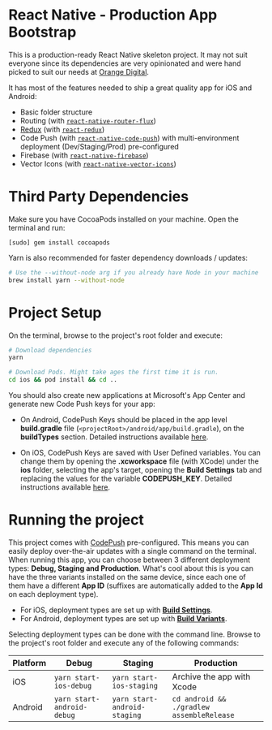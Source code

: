 # React Native - Production App Bootstrap
This is a production-ready React Native skeleton project. It may not suit everyone since its  dependencies are very opinionated and were hand picked to suit our needs at [Orange Digital](https://www.orangedigital.com.au/).

It has most of the features needed to ship a great quality app for iOS and Android:
- Basic folder structure
- Routing (with [`react-native-router-flux`](https://github.com/aksonov/react-native-router-flux)) 
- [Redux](https://github.com/reduxjs/redux) (with [`react-redux`](https://github.com/reduxjs/react-redux))
- Code Push (with [`react-native-code-push`](https://github.com/Microsoft/react-native-code-push)) with multi-environment deployment (Dev/Staging/Prod) pre-configured 
- Firebase (with [`react-native-firebase`](https://github.com/invertase/react-native-firebase))
- Vector Icons (with [`react-native-vector-icons`](https://github.com/oblador/react-native-vector-icons))

# Third Party Dependencies
Make sure you have CocoaPods installed on your machine. Open the terminal and run: 
```
[sudo] gem install cocoapods
```

Yarn is also recommended for faster dependency downloads / updates: 
```bash
# Use the --without-node arg if you already have Node in your machine
brew install yarn --without-node 
```

# Project Setup
On the terminal, browse to the project's root folder and execute:

```bash
# Download dependencies
yarn 

# Download Pods. Might take ages the first time it is run.
cd ios && pod install && cd .. 
```

You should also create new applications at Microsoft's App Center and generate new Code Push keys for your app:

* On Android, CodePush Keys should be placed in the app level **build.gradle** file (`<projectRoot>/android/app/build.gradle`), on the **buildTypes** section. Detailed instructions available [here](https://docs.microsoft.com/en-us/appcenter/distribution/codepush/react-native#android).

* On iOS, CodePush Keys are saved with User Defined variables. You can change them by opening the **.xcworkspace** file (with XCode) under the **ios** folder, selecting the app's target, opening the **Build Settings** tab and replacing the values for the variable **CODEPUSH_KEY**. Detailed instructions available [here](https://docs.microsoft.com/en-us/appcenter/distribution/codepush/react-native#ios).

# Running the project
This project comes with [CodePush](https://github.com/Microsoft/react-native-code-push) pre-configured. This means you can easily deploy over-the-air updates with a single command on the terminal. 
When running this app, you can choose between 3 different deployment types: **Debug, Staging and Production**. What's cool about this is you can have the three variants installed on the same device, since each one of them have a different **App ID** (suffixes are automatically added to the **App Id** on each deployment type). 

* For iOS, deployment types are set up with [**Build Settings**](https://developer.apple.com/library/archive/featuredarticles/XcodeConcepts/Concept-Build_Settings.html).
* For Android, deployment types are set up with [**Build Variants**](https://developer.android.com/studio/build/build-variants).

Selecting deployment types can be done with the command line. Browse to the project's root folder and execute any of the following commands:

Platform  | Debug                       | Staging                       | Production    
--------- | --------------------------  | ------------------------      | -----         
iOS       | `yarn start-ios-debug`      | `yarn start-ios-staging`      | Archive the app with Xcode  
Android   | `yarn start-android-debug`  | `yarn start-android-staging`  | `cd android && ./gradlew assembleRelease`